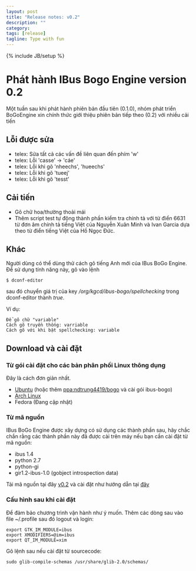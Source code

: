 ```yaml
---
layout: post
title: "Release notes: v0.2"
description: ""
category:
tags: [release]
tagline: Type with fun
---
```

{% include JB/setup %}
# Phát hành IBus Bogo Engine version 0.2

Một tuần sau khi phát hành phiên bản đầu tiên (0.1.0), nhóm phát triển
BoGoEngine xin chính thức giới thiệu phiên bản tiếp theo (0.2) với
nhiều cải tiến

## Lỗi được sửa
- telex: Sửa tất cả các vấn đề liên quan đến phím 'w'
- telex: Lỗi 'casse' -> 'cáe'
- telex: Lỗi khi gõ 'nheechs', 'hueechs'
- telex: Lỗi khi gõ 'tueej'
- telex: Lỗi khi gõ 'tesst'

## Cải tiến
- Gõ chữ hoa/thường thoải mái
- Thêm script test tự động thành phần kiểm tra chính tả với từ điển
6631 từ đơn âm chính tả tiếng Việt của Nguyễn Xuân Minh và Ivan Garcia
dựa theo từ điển tiếng Việt của Hồ Ngọc Đức.

## Khác

Người dùng có thể dùng thử cách gõ tiếng Anh mới của IBus BoGo
Engine.  Để sử dụng tính năng này, gõ vào lệnh

    $ dconf-editor
    
sau đó chuyển giá trị của key */org/kgcd/ibus-bogo/spellchecking* trong
dconf-editor thành *true*.

Ví dụ:

    Để gõ chữ "variable"
    Cách gõ truyền thống: varriable
    Cách gõ với khi bật spellchecking: variable
    
## Download và cài đặt

### Từ gói cài đặt cho các bản phân phối Linux thông dụng

Đây là cách đơn giản nhất.

* [Ubuntu](https://github.com/BoGoEngine/ibus-bogo-python/downloads)
(hoặc thêm [ppa:ndtrung4419/bogo](https://launchpad.net/~ndtrung4419/+archive/bogo)
và cài gói ibus-bogo)
* [Arch Linux](https://aur.archlinux.org/packages/ibus-bogo/)
* Fedora (Đang cập nhật)

### Từ mã nguồn

IBus BoGo Engine được xây dựng có sử dụng các thành phần sau, hãy chắc
chắn rằng các thành phần này đã được cài trên máy nếu bạn cần cài đặt
từ mã nguồn:

* ibus 1.4
* python 2.7
* python-gi
* gir1.2-ibus-1.0 (gobject introspection data)

Tải mã nguồn tại đây [v0.2](https://github.com/downloads/BoGoEngine/ibus-bogo-python/ibus-bogo_0.2_all.deb)
và cài đặt như hướng dẫn tại [đây](https://github.com/BoGoEngine/ibus-bogo-python)


### Cấu hình sau khi cài đặt

Để đảm bảo chương trình vận hành như ý muốn. Thêm các dòng sau vào
file ~/.profile sau đó logout và login:
    
    export GTK_IM_MODULE=ibus
    export XMODIFIERS=@im=ibus
    export QT_IM_MODULE=xim

Gõ lệnh sau nếu cài đặt từ sourcecode:

    sudo glib-compile-schemas /usr/share/glib-2.0/schemas/
